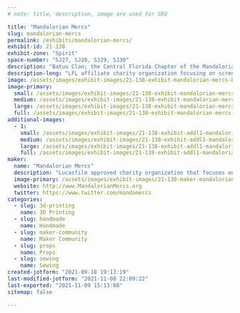 ```yaml
---
# note: title, description, image are used for SEO

title: "Mandalorian Mercs"
slug: mandalorian-mercs
permalink: /exhibits/mandalorian-mercs/
exhibit-id: 21-138
exhibit-zone: "Spirit"
space-number: "SJ27, SJ28, SJ29, SJ30"
description: "Batuu Clan; the Central Florida Chapter of the Mandalorian Mercs Costume Club"
description-long: "LFL affiliate charity organization focusing on screen quality Mandalorian costumes from the Star Wars universe"
image: /assets/images/exhibit-images/21-138-exhibit-mandalorian-mercs-be5336cc-85ed-46db-afb3-7726f76c5f8b-large.png
image-primary: 
  small: /assets/images/exhibit-images/21-138-exhibit-mandalorian-mercs-be5336cc-85ed-46db-afb3-7726f76c5f8b-small.png
  medium: /assets/images/exhibit-images/21-138-exhibit-mandalorian-mercs-be5336cc-85ed-46db-afb3-7726f76c5f8b-medium.png
  large: /assets/images/exhibit-images/21-138-exhibit-mandalorian-mercs-be5336cc-85ed-46db-afb3-7726f76c5f8b-large.png
  full: /assets/images/exhibit-images/21-138-exhibit-mandalorian-mercs-be5336cc-85ed-46db-afb3-7726f76c5f8b-full.png
additional-images: 
  - 1:
    small: /assets/images/exhibit-images/21-138-exhibit-addl1-mandalorian-mercs-batuulogo2-small.jpg
    medium: /assets/images/exhibit-images/21-138-exhibit-addl1-mandalorian-mercs-batuulogo2-medium.jpg
    large: /assets/images/exhibit-images/21-138-exhibit-addl1-mandalorian-mercs-batuulogo2-large.jpg
    full: /assets/images/exhibit-images/21-138-exhibit-addl1-mandalorian-mercs-batuulogo2-full.jpg
maker: 
  name: "Mandalorian Mercs"
  description: "Lucasfilm approved charity organization that focuses on creating screen quality mandalorian costumes for event appearances and fund raising "
  image-primary: /assets/images/exhibit-images/21-138-maker-mandalorian-mercs-b145a930-bb53-4d11-ab6c-390ca119edb8-medium.png
  website: http://www.MandalorianMercs.org
  twitter: https://www.twitter.com/mandomercs
categories: 
  - slug: 3d-printing
    name: 3D Printing
  - slug: handmade
    name: Handmade
  - slug: maker-community
    name: Maker Community
  - slug: props
    name: Props
  - slug: sewing
    name: Sewing
created-jotform: "2021-09-18 19:13:19"
last-modified-jotform: "2021-11-08 22:09:22"
last-exported: "2021-11-09 15:13:08"
sitemap: false

---
```


